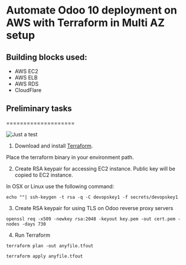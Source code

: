 
# Automate Odoo 10 deployment on AWS with Terraform in Multi AZ setup

## Building blocks used:

- AWS EC2
- AWS ELB
- AWS RDS
- CloudFlare

## Preliminary tasks
====================

![Just a test](ApplicationServices_AmazonAPIGateway_LARGE)

1) Download and install [Terraform](https://www.terraform.io/downloads.html).

Place the terraform binary in your environment path.


2) Create RSA keypair for accessing EC2 instance. Public key will be copied to EC2 instance.

In OSX or Linux use the following command:

```
echo ""| ssh-keygen -t rsa -q -C devopskey1 -f secrets/devopskey1
```


3) Create RSA keypair for using TLS on Odoo reverse proxy servers

```
openssl req -x509 -newkey rsa:2048 -keyout key.pem -out cert.pem -nodes -days 730
```


4) Run Terraform


```
terraform plan -out anyfile.tfout
```


```
terraform apply anyfile.tfout
```
